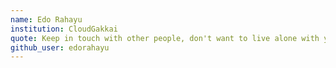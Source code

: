 ```yaml
---
name: Edo Rahayu
institution: CloudGakkai
quote: Keep in touch with other people, don't want to live alone with your great abilities.
github_user: edorahayu    
---
```

